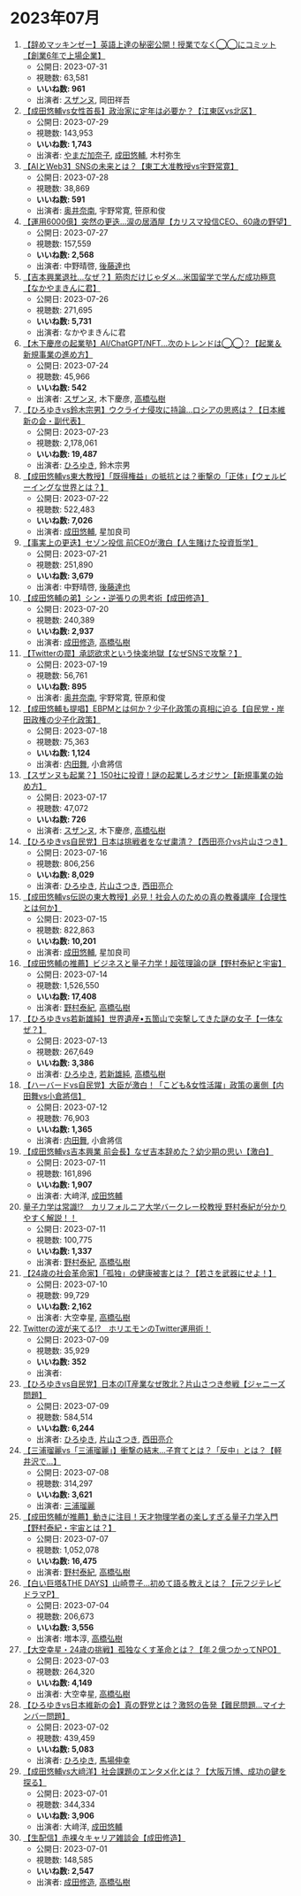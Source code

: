 # 2023年07月

1.  [【辞めマッキンゼー】英語上達の秘密公開！授業でなく◯◯にコミット【創業6年で上場企業】](/rehacq_fan/ids/IubfA5Ho0ps "wikilink")
    -   公開日: 2023-07-31
    -   視聴数: 63,581
    -   **いいね数: 961**
    -   出演者: [スザンヌ](/rehacq_fan/people/スザンヌ "wikilink"), 岡田祥吾
1.  [【成田悠輔vs女性首長】政治家に定年は必要か？【江東区vs北区】](/rehacq_fan/ids/Szxk2AUWpSA "wikilink")
    -   公開日: 2023-07-29
    -   視聴数: 143,953
    -   **いいね数: 1,743**
    -   出演者: [やまだ加奈子](/rehacq_fan/people/やまだ加奈子 "wikilink"), [成田悠輔](/rehacq_fan/people/成田悠輔 "wikilink"), 木村弥生
1.  [【AIとWeb3】SNSの未来とは？【東工大准教授vs宇野常寛】](/rehacq_fan/ids/7UxmBMhI_O4 "wikilink")
    -   公開日: 2023-07-28
    -   視聴数: 38,869
    -   **いいね数: 591**
    -   出演者: [奥井奈南](/rehacq_fan/people/奥井奈南 "wikilink"), 宇野常寛, 笹原和俊
1.  [【運用6000億】突然の更迭…涙の居酒屋【カリスマ投信CEO、60歳の野望】](/rehacq_fan/ids/fKFlVKecZvI "wikilink")
    -   公開日: 2023-07-27
    -   視聴数: 157,559
    -   **いいね数: 2,568**
    -   出演者: 中野晴啓, [後藤達也](/rehacq_fan/people/後藤達也 "wikilink")
1.  [【吉本興業退社…なぜ？】筋肉だけじゃダメ…米国留学で学んだ成功極意【なかやまきんに君】](/rehacq_fan/ids/STROqkOzMIw "wikilink")
    -   公開日: 2023-07-26
    -   視聴数: 271,695
    -   **いいね数: 5,731**
    -   出演者: なかやまきんに君
1.  [【木下慶彦の起業塾】AI/ChatGPT/NFT...次のトレンドは◯◯？【起業＆新規事業の進め方】](/rehacq_fan/ids/tEZla-w45Ic "wikilink")
    -   公開日: 2023-07-24
    -   視聴数: 45,966
    -   **いいね数: 542**
    -   出演者: [スザンヌ](/rehacq_fan/people/スザンヌ "wikilink"), 木下慶彦, [高橋弘樹](/rehacq_fan/people/高橋弘樹 "wikilink")
1.  [【ひろゆきvs鈴木宗男】ウクライナ侵攻に持論…ロシアの思惑は？【日本維新の会・副代表】](/rehacq_fan/ids/Thz0fKoe98c "wikilink")
    -   公開日: 2023-07-23
    -   視聴数: 2,178,061
    -   **いいね数: 19,487**
    -   出演者: [ひろゆき](/rehacq_fan/people/ひろゆき "wikilink"), 鈴木宗男
1.  [【成田悠輔vs東大教授】「既得権益」の抵抗とは？衝撃の「正体」【ウェルビーイングな世界とは？】](/rehacq_fan/ids/n8lGgpxa4Gg "wikilink")
    -   公開日: 2023-07-22
    -   視聴数: 522,483
    -   **いいね数: 7,026**
    -   出演者: [成田悠輔](/rehacq_fan/people/成田悠輔 "wikilink"), 星加良司
1.  [【事実上の更迭】セゾン投信 前CEOが激白【人生賭けた投資哲学】](/rehacq_fan/ids/aqIVDS2tpuE "wikilink")
    -   公開日: 2023-07-21
    -   視聴数: 251,890
    -   **いいね数: 3,679**
    -   出演者: 中野晴啓, [後藤達也](/rehacq_fan/people/後藤達也 "wikilink")
1.  [【成田悠輔の弟】シン・逆張りの思考術【成田修造】](/rehacq_fan/ids/4hTzweSBQdM "wikilink")
    -   公開日: 2023-07-20
    -   視聴数: 240,389
    -   **いいね数: 2,937**
    -   出演者: [成田修造](/rehacq_fan/people/成田修造 "wikilink"), [高橋弘樹](/rehacq_fan/people/高橋弘樹 "wikilink")
1.  [【Twitterの罠】承認欲求という快楽地獄【なぜSNSで攻撃？】](/rehacq_fan/ids/7YR8jOkTECw "wikilink")
    -   公開日: 2023-07-19
    -   視聴数: 56,761
    -   **いいね数: 895**
    -   出演者: [奥井奈南](/rehacq_fan/people/奥井奈南 "wikilink"), 宇野常寛, 笹原和俊
1.  [【成田悠輔も提唱】EBPMとは何か？少子化政策の真相に迫る【自民党・岸田政権の少子化政策】](/rehacq_fan/ids/bsl1LASqwEs "wikilink")
    -   公開日: 2023-07-18
    -   視聴数: 75,363
    -   **いいね数: 1,124**
    -   出演者: [内田舞](/rehacq_fan/people/内田舞 "wikilink"), 小倉將信
1.  [【スザンヌも起業？】150社に投資！謎の起業しろオジサン【新規事業の始め方】](/rehacq_fan/ids/lJRiiSD57Q4 "wikilink")
    -   公開日: 2023-07-17
    -   視聴数: 47,072
    -   **いいね数: 726**
    -   出演者: [スザンヌ](/rehacq_fan/people/スザンヌ "wikilink"), 木下慶彦, [高橋弘樹](/rehacq_fan/people/高橋弘樹 "wikilink")
1.  [【ひろゆきvs自民党】日本は挑戦者をなぜ粛清？【西田亮介vs片山さつき】](/rehacq_fan/ids/QBq52hHAY0g "wikilink")
    -   公開日: 2023-07-16
    -   視聴数: 806,256
    -   **いいね数: 8,029**
    -   出演者: [ひろゆき](/rehacq_fan/people/ひろゆき "wikilink"), [片山さつき](/rehacq_fan/people/片山さつき "wikilink"), [西田亮介](/rehacq_fan/people/西田亮介 "wikilink")
1.  [【成田悠輔vs伝説の東大教授】必見！社会人のための真の教養講座【合理性とは何か】](/rehacq_fan/ids/FkgD4qSDd1Q "wikilink")
    -   公開日: 2023-07-15
    -   視聴数: 822,863
    -   **いいね数: 10,201**
    -   出演者: [成田悠輔](/rehacq_fan/people/成田悠輔 "wikilink"), 星加良司
1.  [【成田悠輔の推薦】ビジネスと量子力学！超弦理論の謎【野村泰紀と宇宙】](/rehacq_fan/ids/lp7PPFsnQAE "wikilink")
    -   公開日: 2023-07-14
    -   視聴数: 1,526,550
    -   **いいね数: 17,408**
    -   出演者: [野村泰紀](/rehacq_fan/people/野村泰紀 "wikilink"), [高橋弘樹](/rehacq_fan/people/高橋弘樹 "wikilink")
1.  [【ひろゆきvs若新雄純】世界遺産•五箇山で突撃してきた謎の女子【一体なぜ？】](/rehacq_fan/ids/5E7l-hdwWXs "wikilink")
    -   公開日: 2023-07-13
    -   視聴数: 267,649
    -   **いいね数: 3,386**
    -   出演者: [ひろゆき](/rehacq_fan/people/ひろゆき "wikilink"), [若新雄純](/rehacq_fan/people/若新雄純 "wikilink"), [高橋弘樹](/rehacq_fan/people/高橋弘樹 "wikilink")
1.  [【ハーバードvs自民党】大臣が激白！「こども&女性活躍」政策の裏側【内田舞vs小倉將信】](/rehacq_fan/ids/AsK_gdktRKo "wikilink")
    -   公開日: 2023-07-12
    -   視聴数: 76,903
    -   **いいね数: 1,365**
    -   出演者: [内田舞](/rehacq_fan/people/内田舞 "wikilink"), 小倉將信
1.  [【成田悠輔vs吉本興業 前会長】なぜ吉本辞めた？幼少期の思い【激白】](/rehacq_fan/ids/gzdcRCm7la4 "wikilink")
    -   公開日: 2023-07-11
    -   視聴数: 161,896
    -   **いいね数: 1,907**
    -   出演者: 大﨑洋, [成田悠輔](/rehacq_fan/people/成田悠輔 "wikilink")
1.  [量子力学は常識!?　カリフォルニア大学バークレー校教授 野村泰紀が分かりやすく解説！！](/rehacq_fan/ids/trSPzQTnot4 "wikilink")
    -   公開日: 2023-07-11
    -   視聴数: 100,775
    -   **いいね数: 1,337**
    -   出演者: [野村泰紀](/rehacq_fan/people/野村泰紀 "wikilink"), [高橋弘樹](/rehacq_fan/people/高橋弘樹 "wikilink")
1.  [【24歳の社会革命家】「孤独」の健康被害とは？【若さを武器にせよ！】](/rehacq_fan/ids/gUyjAj6Z4_c "wikilink")
    -   公開日: 2023-07-10
    -   視聴数: 99,729
    -   **いいね数: 2,162**
    -   出演者: 大空幸星, [高橋弘樹](/rehacq_fan/people/高橋弘樹 "wikilink")
1.  [Twitterの波が来てる!?　ホリエモンのTwitter運用術！](/rehacq_fan/ids/FTD4BGVEelw "wikilink")
    -   公開日: 2023-07-09
    -   視聴数: 35,929
    -   **いいね数: 352**
    -   出演者: 
1.  [【ひろゆきvs自民党】日本のIT産業なぜ敗北？片山さつき参戦【ジャニーズ問題】](/rehacq_fan/ids/--NfR_8b1NY "wikilink")
    -   公開日: 2023-07-09
    -   視聴数: 584,514
    -   **いいね数: 6,244**
    -   出演者: [ひろゆき](/rehacq_fan/people/ひろゆき "wikilink"), [片山さつき](/rehacq_fan/people/片山さつき "wikilink"), [西田亮介](/rehacq_fan/people/西田亮介 "wikilink")
1.  [【三浦瑠麗vs「三浦瑠麗」】衝撃の結末…子育てとは？「反中」とは？【軽井沢で…】](/rehacq_fan/ids/qzcZmNi5HVs "wikilink")
    -   公開日: 2023-07-08
    -   視聴数: 314,297
    -   **いいね数: 3,621**
    -   出演者: [三浦瑠麗](/rehacq_fan/people/三浦瑠麗 "wikilink")
1.  [【成田悠輔が推薦】動きに注目！天才物理学者の楽しすぎる量子力学入門【野村泰紀・宇宙とは？】](/rehacq_fan/ids/5iuWBR80ZWs "wikilink")
    -   公開日: 2023-07-07
    -   視聴数: 1,052,078
    -   **いいね数: 16,475**
    -   出演者: [野村泰紀](/rehacq_fan/people/野村泰紀 "wikilink"), [高橋弘樹](/rehacq_fan/people/高橋弘樹 "wikilink")
1.  [【白い巨塔&THE DAYS】山崎豊子…初めて語る教えとは？【元フジテレビドラマP】](/rehacq_fan/ids/QzZyCFAl1rg "wikilink")
    -   公開日: 2023-07-04
    -   視聴数: 206,673
    -   **いいね数: 3,556**
    -   出演者: 増本淳, [高橋弘樹](/rehacq_fan/people/高橋弘樹 "wikilink")
1.  [【大空幸星・24歳の挑戦】孤独なくす革命とは？【年２億つかってNPO】](/rehacq_fan/ids/h1Mzl5ThhJc "wikilink")
    -   公開日: 2023-07-03
    -   視聴数: 264,320
    -   **いいね数: 4,149**
    -   出演者: 大空幸星, [高橋弘樹](/rehacq_fan/people/高橋弘樹 "wikilink")
1.  [【ひろゆきvs日本維新の会】真の野党とは？激怒の告発【難民問題…マイナンバー問題】](/rehacq_fan/ids/o10ukg5vbyw "wikilink")
    -   公開日: 2023-07-02
    -   視聴数: 439,459
    -   **いいね数: 5,083**
    -   出演者: [ひろゆき](/rehacq_fan/people/ひろゆき "wikilink"), [馬場伸幸](/rehacq_fan/people/馬場伸幸 "wikilink")
1.  [【成田悠輔vs大﨑洋】社会課題のエンタメ化とは？【大阪万博、成功の鍵を探る】](/rehacq_fan/ids/YL17SfXfZ5Y "wikilink")
    -   公開日: 2023-07-01
    -   視聴数: 344,334
    -   **いいね数: 3,906**
    -   出演者: 大﨑洋, [成田悠輔](/rehacq_fan/people/成田悠輔 "wikilink")
1.  [【生配信】赤裸々キャリア雑談会【成田修造】](/rehacq_fan/ids/ZeQ-Q-QXuwo "wikilink")
    -   公開日: 2023-07-01
    -   視聴数: 148,585
    -   **いいね数: 2,547**
    -   出演者: [成田修造](/rehacq_fan/people/成田修造 "wikilink"), [高橋弘樹](/rehacq_fan/people/高橋弘樹 "wikilink")
